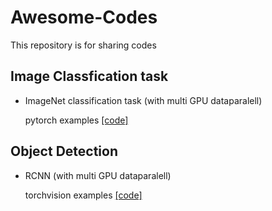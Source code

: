 # Awesome-Codes
This repository is for sharing codes

## Image Classfication task

- ImageNet classification task (with multi GPU dataparalell)
    
    pytorch examples [[code]](https://github.com/pytorch/examples/blob/master/imagenet)
    
## Object Detection

- RCNN (with multi GPU dataparalell)

    torchvision examples [[code]](https://github.com/pytorch/vision/tree/main/references/detection)
    
